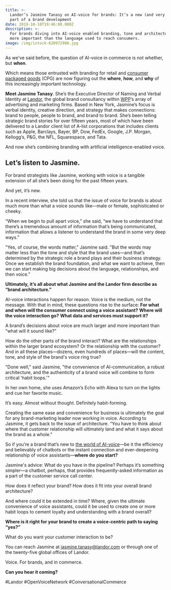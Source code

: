 ```yaml
---
title: >-
  Landor’s Jasmine Tanasy on AI-voice for brands: It’s a new (and very rich)
  part of a brand development
date: 2019-10-18T19:46:00.000Z
description: >-
  For brands diving into AI-voice enabled branding, tone and architecture may be
  more important than the language used to reach consumers.
image: /img/istock-620972986.jpg
---
```

As we've said before, the question of AI-voice in commerce is not whether, but **when**.   

Which means those entrusted with branding for retail and [consumer packaged goods](https://bizfluent.com/facts-7472515-cpg-industry.html) (CPG) are now figuring out the **where**, **how**, and **why** of this increasingly important technology. 

**Meet Jasmine Tanasy**. She’s the Executive Director of Naming and Verbal Identity at [Landor](https://landor.com/), the global brand consultancy within [WPP](https://www.wpp.com/)’s array of advertising and marketing firms. Based in New York, Jasmine’s focus is verbal identity, creative direction, and strategy that makes connections: brand to people, people to brand, and brand to brand. She’s been telling strategic brand stories for over fifteen years, most of which have been delivered to a Landor client list of A-list corporations that includes clients such as Apple, Barclays, Bayer, BP, Dow, FedEx, Google, J.P. Morgan, Kellogg’s, P&G, the NFL, Squarespace, and Tata.

And now she’s combining branding with artificial intelligence-enabled voice.

## Let’s listen to Jasmine.

For brand strategists like Jasmine, working with voice is a tangible extension of all she’s been doing for the past fifteen years.

And yet, it’s new.  

In a recent interview, she told us that the issue of voice for brands is about much more than what a voice _sounds_ like—male or female, sophisticated or cheeky.  

“When we begin to pull apart voice,” she said, “we have to understand that there’s a tremendous amount of information that’s being communicated, information that allows a listener to understand the brand in some very deep ways.” 

"Yes, of course, the words matter," Jasmine said. "But the words may matter less than the tone and style that the brand uses—and that’s determined by the strategic role a brand plays and their business strategy. Once we establish the brand foundation, and what we want to achieve, then we can start making big decisions about the language, relationships, and then voice.”

**Ultimately, it’s all about what Jasmine and the Landor firm describe as “brand architecture.”** 

AI-voice interactions happen for reason. Voice is the medium, not the message. With that in mind, these questions rise to the surface: **For what and when will the consumer connect using a voice assistant?** **Where will the voice interaction go?** **What data and services must support it?** 

A brand’s decisions about voice are much larger and more important than “what will it sound like?”  

How do the other parts of the brand interact? What are the relationships within the larger brand ecosystem? Or the relationship with the customer? And in all these places—dozens, even hundreds of places—will the content, tone, and style of the brand's voice ring true? 

"Done well," said Jasmine, "the convenience of AI-communication, a robust architecture, and the authenticity of a brand voice will combine to form critical 'habit loops.'"

In her own home, she uses Amazon’s Echo with Alexa to turn on the lights and cue her favorite music.

It’s easy. Almost without thought. Definitely habit-forming.   

Creating the same ease and convenience for business is ultimately the goal for any brand-marketing leader now working in voice.  According to Jasmine, it gets back to the issue of architecture. “You have to think about where that customer relationship will ultimately land and what it says about the brand as a whole.”  

So if you’re a brand that’s new to [the world of AI-voice](https://www.smartsheet.com/voice-assistants-artificial-intelligence)—be it the efficiency and believably of chatbots or the instant connection and ever-deepening relationship of voice assistants—**where do you start?**

Jasmine's advice:  What do you have in the pipeline? Perhaps it’s something simpler—a chatbot, perhaps, that provides frequently-asked information as a part of the customer service call center.  

How does it reflect your brand?  How does it fit into your overall brand architecture?  

And where could it be extended in time? Where, given the ultimate convenience of voice assistants, could it be used to create one or more habit loops to cement loyalty and understanding with a brand overall?

**Where is it right for your brand to create a voice-centric path to saying “yes?”**   

What do you want your customer interaction to be?

You can reach Jasmine at [jasmine.tanasy@landor.com](jasmine.tanasy@landor.com) or through one of the twenty-five global offices of Landor.

Voice. For brands, and in commerce.  

**Can you hear it coming?**

\#Landor #OpenVoiceNetwork #ConversationalCommerce
